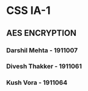 # CSS IA-1 
## AES ENCRYPTION
### Darshil Mehta - 1911007
### Divesh Thakker - 1911061
### Kush Vora - 1911064
